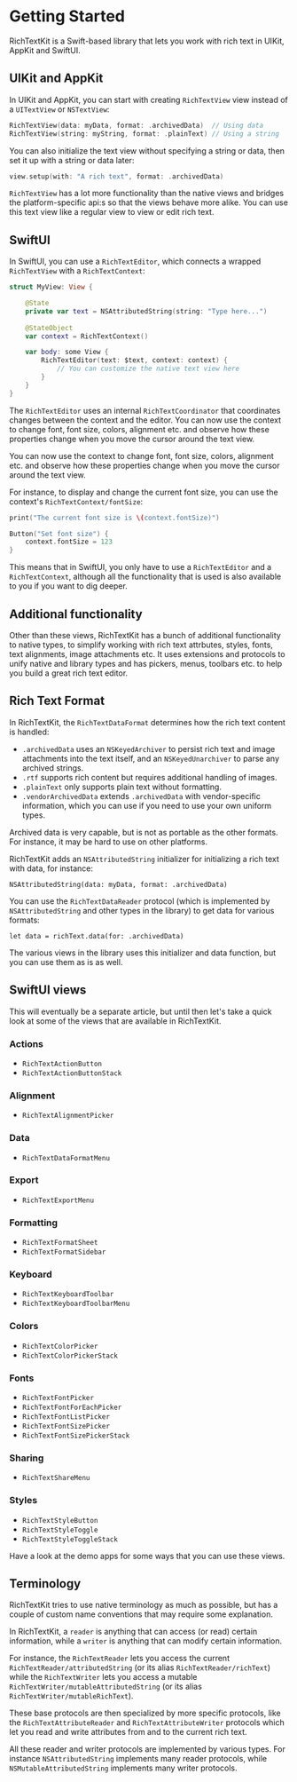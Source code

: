 # Getting Started

RichTextKit is a Swift-based library that lets you work with rich text in UIKit, AppKit and SwiftUI.



## UIKit and AppKit

In UIKit and AppKit, you can start with creating ``RichTextView`` view instead of a `UITextView` or `NSTextView`:

```swift
RichTextView(data: myData, format: .archivedData)  // Using data
RichTextView(string: myString, format: .plainText) // Using a string
```

You can also initialize the text view without specifying a string or data, then set it up with a string or data later:

```swift
view.setup(with: "A rich text", format: .archivedData)
```

`RichTextView` has a lot more functionality than the native views and bridges the platform-specific api:s so that the views behave more alike. You can use this text view like a regular view to view or edit rich text.



## SwiftUI

In SwiftUI, you can use a ``RichTextEditor``, which connects a wrapped ``RichTextView`` with a ``RichTextContext``:

```swift
struct MyView: View {

    @State
    private var text = NSAttributedString(string: "Type here...")
    
    @StateObject
    var context = RichTextContext()

    var body: some View {
        RichTextEditor(text: $text, context: context) {
            // You can customize the native text view here
        }
    }
}
```

The ``RichTextEditor`` uses an internal ``RichTextCoordinator`` that coordinates changes between the context and the editor. You can now use the context to change font, font size, colors, alignment etc. and observe how these properties change when you move the cursor around the text view. 

You can now use the context to change font, font size, colors, alignment etc. and observe how these properties change when you move the cursor around the text view.

For instance, to display and change the current font size, you can use the context's ``RichTextContext/fontSize``:

```swift
print("The current font size is \(context.fontSize)")
```

```swift
Button("Set font size") {
    context.fontSize = 123
}
```

This means that in SwiftUI, you only have to use a ``RichTextEditor`` and a ``RichTextContext``, although all the functionality that is used is also available to you if you want to dig deeper.



## Additional functionality

Other than these views, RichTextKit has a bunch of additional functionality to native types, to simplify working with rich text attrbutes, styles, fonts, text alignments, image attachments etc. It uses extensions and protocols to unify native and library types and has pickers, menus, toolbars etc. to help you build a great rich text editor. 



## Rich Text Format

In RichTextKit, the ``RichTextDataFormat`` determines how the rich text content is handled:

* `.archivedData` uses an `NSKeyedArchiver` to persist rich text and image attachments into the text itself, and an `NSKeyedUnarchiver` to parse any archived strings.
* `.rtf` supports rich content but requires additional handling of images.
* `.plainText` only supports plain text without formatting.
* `.vendorArchivedData` extends `.archivedData` with vendor-specific information, which you can use if you need to use your own uniform types.

Archived data is very capable, but is not as portable as the other formats. For instance, it may be hard to use on other platforms.

RichTextKit adds an `NSAttributedString` initializer for initializing a rich text with data, for instance:

```
NSAttributedString(data: myData, format: .archivedData)
```

You can use the ``RichTextDataReader`` protocol (which is implemented by `NSAttributedString` and other types in the library) to get data for various formats:

```
let data = richText.data(for: .archivedData)
```

The various views in the library uses this initializer and data function, but you can use them as is as well.



## SwiftUI views

This will eventually be a separate article, but until then let's take a quick look at some of the views that are available in RichTextKit.

### Actions

* ``RichTextActionButton``
* ``RichTextActionButtonStack``

### Alignment

* ``RichTextAlignmentPicker``

### Data

* ``RichTextDataFormatMenu``

### Export

* ``RichTextExportMenu``

### Formatting

* ``RichTextFormatSheet``
* ``RichTextFormatSidebar``

### Keyboard

* ``RichTextKeyboardToolbar``
* ``RichTextKeyboardToolbarMenu``

### Colors

* ``RichTextColorPicker`` 
* ``RichTextColorPickerStack``

### Fonts

* ``RichTextFontPicker``
* ``RichTextFontForEachPicker``
* ``RichTextFontListPicker``
* ``RichTextFontSizePicker``
* ``RichTextFontSizePickerStack``

### Sharing

* ``RichTextShareMenu``

### Styles

* ``RichTextStyleButton``
* ``RichTextStyleToggle``
* ``RichTextStyleToggleStack``

Have a look at the demo apps for some ways that you can use these views.  



## Terminology

RichTextKit tries to use native terminology as much as possible, but has a couple of custom name conventions that may require some explanation.

In RichTextKit, a `reader` is anything that can access (or read) certain information, while a `writer` is anything that can modify certain information.

For instance, the ``RichTextReader`` lets you access the current ``RichTextReader/attributedString`` (or its alias ``RichTextReader/richText``) while the ``RichTextWriter`` lets you access a mutable ``RichTextWriter/mutableAttributedString`` (or its alias ``RichTextWriter/mutableRichText``).

These base protocols are then specialized by more specific protocols, like the ``RichTextAttributeReader`` and ``RichTextAttributeWriter`` protocols which let you read and write attributes from and to the current rich text.

All these reader and writer protocols are implemented by various types. For instance `NSAttributedString` implements many reader protocols, while `NSMutableAttributedString` implements many writer protocols.
